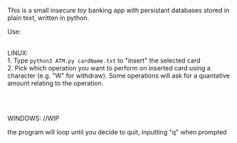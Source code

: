 This is a small insecure *toy* banking app with persistant databases stored in plain text, written in python.

Use: 
<br>
<br>

LINUX:
<br>
        1. Type `python3 ATM.py cardName.txt` to "insert" the selected card
<br>
        2. Pick which operation you want to perform on inserted card using a character (e.g. "W" for withdraw). Some operations will ask for a quantative amount relating to the operation.
    
<br>
<br>

WINDOWS:
    //WIP

the program will loop until you decide to quit, inputting "q" when prompted
